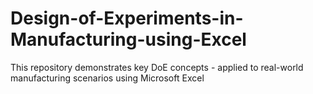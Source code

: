 # Design-of-Experiments-in-Manufacturing-using-Excel
This repository demonstrates key DoE concepts - applied to real-world manufacturing scenarios using Microsoft Excel
